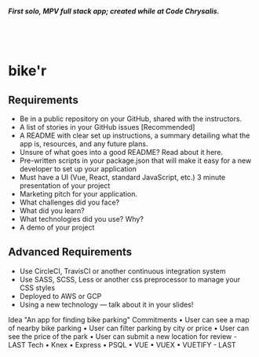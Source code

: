 ##### First solo, MPV full stack app; created while at Code Chrysalis.
<br><br>

# bike'r
## Requirements

- Be in a public repository on your GitHub, shared with the instructors.
- A list of stories in your GitHub issues [Recommended]
- A README with clear set up instructions, a summary detailing what the app is, resources, and any future plans.
- Unsure of what goes into a good README? Read about it here.
- Pre-written scripts in your package.json that will make it easy for a new developer to set up your application
- Must have a UI (Vue, React, standard JavaScript, etc.)
3 minute presentation of your project
- Marketing pitch for your application.
- What challenges did you face?
- What did you learn?
- What technologies did you use? Why?
- A demo of your project

## Advanced Requirements
- Use CircleCI, TravisCI or another continuous integration system
- Use SASS, SCSS, Less or another css preprocessor to manage your CSS styles
- Deployed to AWS or GCP
- Using a new technology — talk about it in your slides!


Idea
"An app for finding bike parking"
Commitments
• User can see a map of nearby bike parking
• User can filter parking by city or price
• User can see the price of the park
• User can submit a new location for review - LAST
Tech
• Knex
• Express
• PSQL
• VUE
• VUEX
• VUETIFY - LAST